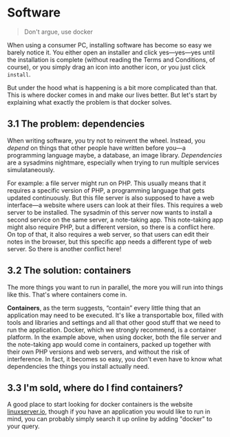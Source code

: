 # Software

> Don't argue, use docker

When using a consumer PC, installing software has become so easy we barely notice it. You either open an installer and click yes—yes—yes until the installation is complete (without reading the Terms and Conditions, of course), or you simply drag an icon into another icon, or you just click `install`.

But under the hood what is happening is a bit more complicated than that. This is where docker comes in and make our lives better. But let's start by explaining what exactly the problem is that docker solves.

## 3.1 The problem: dependencies

When writing software, you try not to reinvent the wheel. Instead, you *depend* on things that other people have written before you—a programming language maybe, a database, an image library. *Dependencies* are a sysadmins nightmare, especially when trying to run multiple services simulataneously.

For example: a file server might run on PHP. This usually means that it requires a specific version of PHP, a programming language that gets updated continuously. But this file server is also supposed to have a web interface—a website where users can look at their files. This requires a web server to be installed. The sysadmin of this server now wants to install a second service on the same server, a note-taking app. This note-taking app might also require PHP, but a different version, so there is a conflict here. On top of that, it also requires a web server, so that users can edit their notes in the browser, but this specific app needs a different type of web server. So there is another conflict here!

## 3.2 The solution: containers

The more things you want to run in parallel, the more you will run into things like this. That's where containers come in.

**Containers**, as the term suggests, “contain” every little thing that an application may need to be executed. It's like a transportable box, filled with tools and libraries and settings and all that other good stuff that we need to run the application. Docker, which we strongly recommend, is a container platform. In the example above, when using docker, both the file server and the note-taking app would come in containers, packed up together with their own PHP versions and web servers, and without the risk of interference. In fact, it becomes so easy, you don't even have to know what dependencies the things you install actually need.

## 3.3 I'm sold, where do I find containers?

A good place to start looking for docker containers is the website [linuxserver.io](https://docs.linuxserver.io/general/awesome-lsio), though if you have an application you would like to run in mind, you can probably simply search it up online by adding "docker" to your query.
